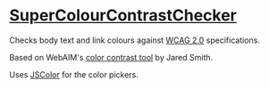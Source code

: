 # [SuperColourContrastChecker](http://tellthemachines.github.io/SuperColourContrastChecker/)
Checks body text and link colours against [WCAG 2.0](http://www.w3.org/TR/WCAG20/) specifications.

Based on WebAIM's [color contrast tool](http://webaim.org/resources/contrastchecker/) by Jared Smith.

Uses [JSColor](http://jscolor.com/) for the color pickers.

